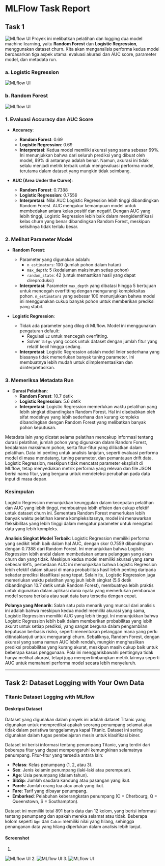# MLFlow Task Report

## Task 1

![MLflow UI](assets/1_1.png)
Proyek ini melibatkan pelatihan dan logging dua model machine learning, yaitu **Random Forest** dan **Logistic Regression**, menggunakan dataset churn. Kita akan menganalisis performa kedua model berdasarkan tiga aspek utama: evaluasi akurasi dan AUC score, parameter model, dan metadata run.

### a. Logistic Regression
![MLflow UI](assets/1_2.png)

### b. Random Forest
![MLflow UI](assets/1_3.png)

### 1. **Evaluasi Accuracy dan AUC Score**

- **Accuracy**:
  - **Random Forest**: 0.69
  - **Logistic Regression**: 0.69
  - **Interpretasi**: Kedua model memiliki akurasi yang sama sebesar 69%. Ini menunjukkan bahwa dari seluruh prediksi yang dibuat oleh model, 69% di antaranya adalah benar. Namun, akurasi ini tidak selalu menjadi metrik terbaik untuk mengevaluasi performa model, terutama dalam dataset yang mungkin tidak seimbang.

- **AUC (Area Under the Curve)**:
  - **Random Forest**: 0.7388
  - **Logistic Regression**: 0.7559
  - **Interpretasi**: Nilai AUC Logistic Regression lebih tinggi dibandingkan Random Forest. AUC mengukur kemampuan model untuk membedakan antara kelas positif dan negatif. Dengan AUC yang lebih tinggi, Logistic Regression lebih baik dalam mengidentifikasi kelas churn yang benar dibandingkan Random Forest, meskipun selisihnya tidak terlalu besar.

### 2. **Melihat Parameter Model**

- **Random Forest**:
  - Parameter yang digunakan adalah:
    - `n_estimators`: 100 (jumlah pohon dalam hutan)
    - `max_depth`: 5 (kedalaman maksimum setiap pohon)
    - `random_state`: 42 (untuk memastikan hasil yang dapat direproduksi)
  - **Interpretasi**: Parameter `max_depth` yang dibatasi hingga 5 bertujuan untuk mencegah overfitting dengan mengurangi kompleksitas pohon. `n_estimators` yang sebesar 100 menunjukkan bahwa model ini menggunakan cukup banyak pohon untuk memberikan prediksi yang stabil.

- **Logistic Regression**:
  - Tidak ada parameter yang dilog di MLflow. Model ini menggunakan pengaturan default:
    - Regulasi `L2` untuk mencegah overfitting.
    - Solver `lbfgs` yang cocok untuk dataset dengan jumlah fitur yang relatif kecil hingga sedang.
  - **Interpretasi**: Logistic Regression adalah model linier sederhana yang biasanya tidak memerlukan banyak tuning parameter. Ini membuatnya lebih mudah untuk diimplementasikan dan diinterpretasikan.

### 3. **Memeriksa Metadata Run**

- **Durasi Pelatihan**:
  - **Random Forest**: 10.7 detik
  - **Logistic Regression**: 5.6 detik
  - **Interpretasi**: Logistic Regression memerlukan waktu pelatihan yang lebih singkat dibandingkan Random Forest. Hal ini disebabkan oleh sifat modelnya yang lebih sederhana dan kurang kompleks dibandingkan dengan Random Forest yang melibatkan banyak pohon keputusan.

Metadata lain yang dicatat selama pelatihan mencakup informasi tentang durasi pelatihan, jumlah pohon yang digunakan dalam Random Forest, kedalaman maksimum pohon, serta fitur-fitur yang dilibatkan dalam pelatihan. Data ini penting untuk analisis lanjutan, seperti evaluasi performa model di masa mendatang, tuning parameter, dan pemantauan drift data. Logistic Regression, meskipun tidak mencatat parameter eksplisit di MLflow, tetap menyediakan metrik performa yang relevan dan file JSON berisi nama fitur, yang berguna untuk mendeteksi perubahan pada data input di masa depan.

### Kesimpulan

Logistic Regression menunjukkan keunggulan dalam kecepatan pelatihan dan AUC yang lebih tinggi, membuatnya lebih efisien dan cukup efektif untuk dataset churn ini. Sementara Random Forest memerlukan lebih banyak waktu pelatihan karena kompleksitasnya, model ini menawarkan fleksibilitas yang lebih tinggi dalam mengatur parameter untuk mengatasi data yang lebih kompleks.

**Analisis Singkat Model Terbaik**: Logistic Regression memiliki performa yang sedikit lebih baik dalam hal AUC, dengan skor 0.7559 dibandingkan dengan 0.7388 dari Random Forest. Ini menunjukkan bahwa Logistic Regression lebih andal dalam membedakan antara pelanggan yang akan churn dan yang tidak. Meskipun kedua model memiliki akurasi yang sama sebesar 69%, perbedaan AUC ini menunjukkan bahwa Logistic Regression lebih efektif dalam situasi di mana probabilitas hasil lebih penting daripada sekadar prediksi klasifikasi yang tepat. Selain itu, Logistic Regression juga memerlukan waktu pelatihan yang jauh lebih singkat (5.6 detik dibandingkan 10.7 detik untuk Random Forest), membuatnya lebih praktis untuk digunakan dalam aplikasi dunia nyata yang memerlukan pembaruan model secara berkala atau saat data baru tersedia dengan cepat.

**Polanya yang Menarik**: Salah satu pola menarik yang muncul dari analisis ini adalah bahwa meskipun kedua model memiliki akurasi yang sama, Logistic Regression memiliki AUC yang lebih tinggi. Ini menunjukkan bahwa Logistic Regression lebih baik dalam memberikan probabilitas yang lebih akurat untuk setiap prediksi, yang sangat berguna dalam pengambilan keputusan berbasis risiko, seperti menentukan pelanggan mana yang perlu ditindaklanjuti untuk mengurangi churn. Sebaliknya, Random Forest, dengan akurasi yang sama namun AUC lebih rendah, mungkin menghasilkan prediksi probabilitas yang kurang akurat, meskipun masih cukup baik untuk beberapa kasus penggunaan. Pola ini menggarisbawahi pentingnya tidak hanya melihat akurasi, tetapi juga mempertimbangkan metrik lainnya seperti AUC untuk memahami performa model secara lebih menyeluruh.

---

## Task 2: Dataset Logging with Your Own Data

### Titanic Dataset Logging with MLflow

#### Deskripsi Dataset

Dataset yang digunakan dalam proyek ini adalah dataset Titanic yang digunakan untuk memprediksi apakah seorang penumpang selamat atau tidak dalam peristiwa tenggelamnya kapal Titanic. Dataset ini sering digunakan dalam tugas pembelajaran mesin untuk klasifikasi biner.

Dataset ini berisi informasi tentang penumpang Titanic, yang terdiri dari beberapa fitur yang dapat mempengaruhi kemungkinan selamatnya penumpang. Fitur-fitur yang tersedia antara lain:

- **Pclass**: Kelas penumpang (1, 2, atau 3).
- **Sex**: Jenis kelamin penumpang (laki-laki atau perempuan).
- **Age**: Usia penumpang (dalam tahun).
- **SibSp**: Jumlah saudara kandung atau pasangan yang ikut.
- **Parch**: Jumlah orang tua atau anak yang ikut.
- **Fare**: Tarif yang dibayar penumpang.
- **Embarked**: Pelabuhan keberangkatan penumpang (C = Cherbourg, Q = Queenstown, S = Southampton).
  
Dataset ini memiliki total 891 baris data dan 12 kolom, yang berisi informasi tentang penumpang dan apakah mereka selamat atau tidak. Beberapa kolom seperti `Age` dan `Cabin` memiliki nilai yang hilang, sehingga penanganan data yang hilang diperlukan dalam analisis lebih lanjut.

#### Screenshot 
1.
  ![MLflow UI](assets/2_1.png)
2.
  ![MLflow UI](assets/2_2.png)
3.
  ![MLflow UI](assets/2_3.png)
